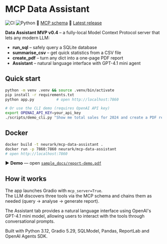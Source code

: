 # MCP Data Assistant

![CI](https://github.com/NeurArk/mcp-data-assistant/workflows/CI/badge.svg)
![Python](https://img.shields.io/badge/python-3.12%2B-blue)
📄 [MCP schema](static/schema.json)
🔖 [Latest release](https://github.com/NeurArk/mcp-data-assistant/releases/latest)

**Data Assistant MVP v0.4** – a fully-local Model Context Protocol
server that lets any modern LLM:

* **run_sql** – safely query a SQLite database  
* **summarise_csv** – get quick statistics from a CSV file  
* **create_pdf** – turn any dict into a one-page PDF report  
* **Assistant** – natural language interface with GPT-4.1 mini agent

## Quick start
```bash
python -m venv .venv && source .venv/bin/activate
pip install -r requirements.txt
python app.py          # open http://localhost:7860

# Or use the CLI demo (requires OpenAI API key)
export OPENAI_API_KEY=your_api_key
./scripts/demo_cli.py "Show me total sales for 2024 and create a PDF report"
```

## Docker
```bash
docker build -t neurark/mcp-data-assistant .
docker run -p 7860:7860 neurark/mcp-data-assistant
# open http://localhost:7860
```

▶ **Demo** — open [`sample_docs/report-demo.pdf`](sample_docs/report-demo.pdf)

## How it works
The app launches Gradio with `mcp_server=True`.  
The LLM discovers three tools via the MCP schema and chains them as
needed (query → analyse → generate report).

The Assistant tab provides a natural language interface using OpenAI's 
GPT-4.1 mini model, allowing users to interact with the tools through 
conversational prompts.

Built with Python 3.12, Gradio 5.29, SQLModel, Pandas, ReportLab and OpenAI Agents SDK.
